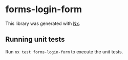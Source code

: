 # forms-login-form

This library was generated with [Nx](https://nx.dev).

## Running unit tests

Run `nx test forms-login-form` to execute the unit tests.
